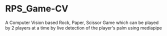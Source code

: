 # RPS_Game-CV
A Computer Vision based Rock, Paper, Scissor Game which can be played by 2 players at a time by live detection of the player's palm using mediapipe

